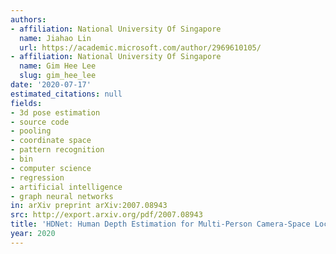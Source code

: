 ```yaml
---
authors:
- affiliation: National University Of Singapore
  name: Jiahao Lin
  url: https://academic.microsoft.com/author/2969610105/
- affiliation: National University Of Singapore
  name: Gim Hee Lee
  slug: gim_hee_lee
date: '2020-07-17'
estimated_citations: null
fields:
- 3d pose estimation
- source code
- pooling
- coordinate space
- pattern recognition
- bin
- computer science
- regression
- artificial intelligence
- graph neural networks
in: arXiv preprint arXiv:2007.08943
src: http://export.arxiv.org/pdf/2007.08943
title: 'HDNet: Human Depth Estimation for Multi-Person Camera-Space Localization'
year: 2020
---
```

